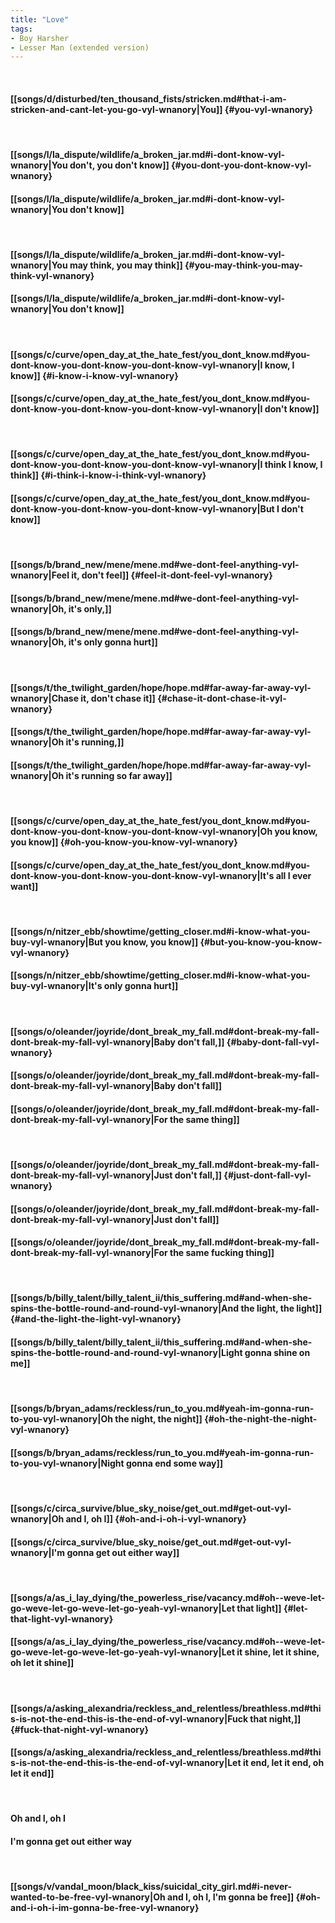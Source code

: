 ```yaml
---
title: "Love"
tags:
- Boy Harsher
- Lesser Man (extended version)
---
```

&nbsp;
#### [[songs/d/disturbed/ten_thousand_fists/stricken.md#that-i-am-stricken-and-cant-let-you-go-vyl-wnanory|You]] {#you-vyl-wnanory}
&nbsp;
#### [[songs/l/la_dispute/wildlife/a_broken_jar.md#i-dont-know-vyl-wnanory|You don't, you don't know]] {#you-dont-you-dont-know-vyl-wnanory}
#### [[songs/l/la_dispute/wildlife/a_broken_jar.md#i-dont-know-vyl-wnanory|You don't know]]
&nbsp;
#### [[songs/l/la_dispute/wildlife/a_broken_jar.md#i-dont-know-vyl-wnanory|You may think, you may think]] {#you-may-think-you-may-think-vyl-wnanory}
#### [[songs/l/la_dispute/wildlife/a_broken_jar.md#i-dont-know-vyl-wnanory|You don't know]]
&nbsp;
#### [[songs/c/curve/open_day_at_the_hate_fest/you_dont_know.md#you-dont-know-you-dont-know-you-dont-know-vyl-wnanory|I know, I know]] {#i-know-i-know-vyl-wnanory}
#### [[songs/c/curve/open_day_at_the_hate_fest/you_dont_know.md#you-dont-know-you-dont-know-you-dont-know-vyl-wnanory|I don't know]]
&nbsp;
#### [[songs/c/curve/open_day_at_the_hate_fest/you_dont_know.md#you-dont-know-you-dont-know-you-dont-know-vyl-wnanory|I think I know, I think]] {#i-think-i-know-i-think-vyl-wnanory}
#### [[songs/c/curve/open_day_at_the_hate_fest/you_dont_know.md#you-dont-know-you-dont-know-you-dont-know-vyl-wnanory|But I don't know]]
&nbsp;
#### [[songs/b/brand_new/mene/mene.md#we-dont-feel-anything-vyl-wnanory|Feel it, don't feel]] {#feel-it-dont-feel-vyl-wnanory}
#### [[songs/b/brand_new/mene/mene.md#we-dont-feel-anything-vyl-wnanory|Oh, it's only,]]
#### [[songs/b/brand_new/mene/mene.md#we-dont-feel-anything-vyl-wnanory|Oh, it's only gonna hurt]]
&nbsp;
#### [[songs/t/the_twilight_garden/hope/hope.md#far-away-far-away-vyl-wnanory|Chase it, don't chase it]] {#chase-it-dont-chase-it-vyl-wnanory}
#### [[songs/t/the_twilight_garden/hope/hope.md#far-away-far-away-vyl-wnanory|Oh it's running,]]
#### [[songs/t/the_twilight_garden/hope/hope.md#far-away-far-away-vyl-wnanory|Oh it's running so far away]]
&nbsp;
#### [[songs/c/curve/open_day_at_the_hate_fest/you_dont_know.md#you-dont-know-you-dont-know-you-dont-know-vyl-wnanory|Oh you know, you know]] {#oh-you-know-you-know-vyl-wnanory}
#### [[songs/c/curve/open_day_at_the_hate_fest/you_dont_know.md#you-dont-know-you-dont-know-you-dont-know-vyl-wnanory|It's all I ever want]]
&nbsp;
#### [[songs/n/nitzer_ebb/showtime/getting_closer.md#i-know-what-you-buy-vyl-wnanory|But you know, you know]] {#but-you-know-you-know-vyl-wnanory}
#### [[songs/n/nitzer_ebb/showtime/getting_closer.md#i-know-what-you-buy-vyl-wnanory|It's only gonna hurt]]
&nbsp;
#### [[songs/o/oleander/joyride/dont_break_my_fall.md#dont-break-my-fall-dont-break-my-fall-vyl-wnanory|Baby don't fall,]] {#baby-dont-fall-vyl-wnanory}
#### [[songs/o/oleander/joyride/dont_break_my_fall.md#dont-break-my-fall-dont-break-my-fall-vyl-wnanory|Baby don't fall]]
#### [[songs/o/oleander/joyride/dont_break_my_fall.md#dont-break-my-fall-dont-break-my-fall-vyl-wnanory|For the same thing]]
&nbsp;
#### [[songs/o/oleander/joyride/dont_break_my_fall.md#dont-break-my-fall-dont-break-my-fall-vyl-wnanory|Just don't fall,]] {#just-dont-fall-vyl-wnanory}
#### [[songs/o/oleander/joyride/dont_break_my_fall.md#dont-break-my-fall-dont-break-my-fall-vyl-wnanory|Just don't fall]]
#### [[songs/o/oleander/joyride/dont_break_my_fall.md#dont-break-my-fall-dont-break-my-fall-vyl-wnanory|For the same fucking thing]]
&nbsp;
#### [[songs/b/billy_talent/billy_talent_ii/this_suffering.md#and-when-she-spins-the-bottle-round-and-round-vyl-wnanory|And the light, the light]] {#and-the-light-the-light-vyl-wnanory}
#### [[songs/b/billy_talent/billy_talent_ii/this_suffering.md#and-when-she-spins-the-bottle-round-and-round-vyl-wnanory|Light gonna shine on me]]
&nbsp;
#### [[songs/b/bryan_adams/reckless/run_to_you.md#yeah-im-gonna-run-to-you-vyl-wnanory|Oh the night, the night]] {#oh-the-night-the-night-vyl-wnanory}
#### [[songs/b/bryan_adams/reckless/run_to_you.md#yeah-im-gonna-run-to-you-vyl-wnanory|Night gonna end some way]]
&nbsp;
#### [[songs/c/circa_survive/blue_sky_noise/get_out.md#get-out-vyl-wnanory|Oh and I, oh I]] {#oh-and-i-oh-i-vyl-wnanory}
#### [[songs/c/circa_survive/blue_sky_noise/get_out.md#get-out-vyl-wnanory|I'm gonna get out either way]]
&nbsp;
#### [[songs/a/as_i_lay_dying/the_powerless_rise/vacancy.md#oh--weve-let-go-weve-let-go-weve-let-go-yeah-vyl-wnanory|Let that light]] {#let-that-light-vyl-wnanory}
#### [[songs/a/as_i_lay_dying/the_powerless_rise/vacancy.md#oh--weve-let-go-weve-let-go-weve-let-go-yeah-vyl-wnanory|Let it shine, let it shine, oh let it shine]]
&nbsp;
#### [[songs/a/asking_alexandria/reckless_and_relentless/breathless.md#this-is-not-the-end-this-is-the-end-of-vyl-wnanory|Fuck that night,]] {#fuck-that-night-vyl-wnanory}
#### [[songs/a/asking_alexandria/reckless_and_relentless/breathless.md#this-is-not-the-end-this-is-the-end-of-vyl-wnanory|Let it end, let it end, oh let it end]]
&nbsp;
#### Oh and I, oh I
#### I'm gonna get out either way
&nbsp;
#### [[songs/v/vandal_moon/black_kiss/suicidal_city_girl.md#i-never-wanted-to-be-free-vyl-wnanory|Oh and I, oh I, I'm gonna be free]] {#oh-and-i-oh-i-im-gonna-be-free-vyl-wnanory}
